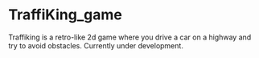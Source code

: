 # TraffiKing_game

Traffiking is a retro-like 2d game where you drive a car on a highway and try to avoid obstacles.
Currently under development.
